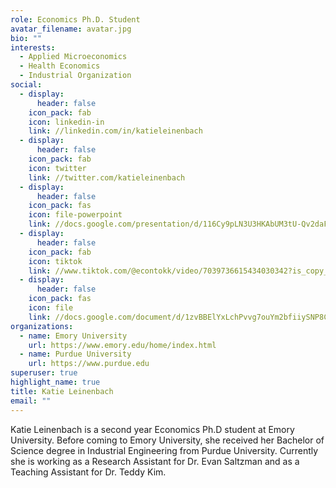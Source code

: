 ```yaml
---
role: Economics Ph.D. Student
avatar_filename: avatar.jpg
bio: ""
interests:
  - Applied Microeconomics
  - Health Economics
  - Industrial Organization
social:
  - display:
      header: false
    icon_pack: fab
    icon: linkedin-in
    link: //linkedin.com/in/katieleinenbach
  - display:
      header: false
    icon_pack: fab
    icon: twitter
    link: //twitter.com/katieleinenbach
  - display:
      header: false
    icon_pack: fas
    icon: file-powerpoint
    link: //docs.google.com/presentation/d/116Cy9pLN3U3HKAbUM3tU-Qv2daFQiumS/edit?usp=sharing&ouid=103550313061883698922&rtpof=true&sd=true
  - display:
      header: false
    icon_pack: fab
    icon: tiktok
    link: //www.tiktok.com/@econtokk/video/7039736615434030342?is_copy_url=1&is_from_webapp=v1&lang=en
  - display:
      header: false
    icon_pack: fas
    icon: file
    link: //docs.google.com/document/d/1zvBBElYxLchPvvg7ouYm2bfiiySNP8Cl/edit?usp=sharing&ouid=103550313061883698922&rtpof=true&sd=true
organizations:
  - name: Emory University
    url: https://www.emory.edu/home/index.html
  - name: Purdue University
    url: https://www.purdue.edu
superuser: true
highlight_name: true
title: Katie Leinenbach
email: ""
---
```

Katie Leinenbach is a second year Economics Ph.D student at Emory University. Before coming to Emory University, she received her Bachelor of Science degree in Industrial Engineering from Purdue University. Currently she is working as a Research Assistant for Dr. Evan Saltzman and as a Teaching Assistant for Dr. Teddy Kim. 
